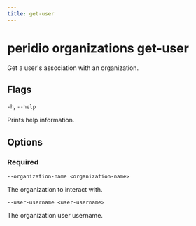 ```yaml
---
title: get-user
---
```


# peridio organizations get-user

Get a user's association with an organization.

## Flags

`-h`, `--help`

Prints help information.

## Options

### Required

`--organization-name <organization-name>`

The organization to interact with.

`--user-username <user-username>`

The organization user username.
